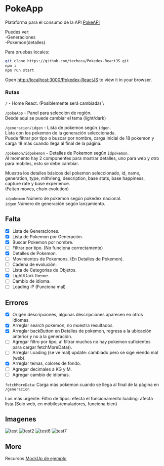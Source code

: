 # PokeApp

Plataforma para el consumo de la API [PokeAPI](https://pokeapi.co/)

Puedes ver:\
-Generaciones\
-Pokemon(detalles)

Para pruebas locales:

```bash
git clone https://github.com/techeca/Pokedex-ReactJS.git
npm i
npm run start
```

Open [http://localhost:3000/Pokedex-ReactJS](http://localhost:3000/Pokedex-ReactJS) to view it in your browser.

### Rutas

`/` - Home React. (Posiblemente será cambiada) \

`/pokeApp` - Panel para selección de región.\
Desde aqui se puede cambiar el tema (light/dark)

`/generacion/idgen` - Lista de pokemon según `idgen`.\
Lista con los pokemon de la generación seleccionada.\
Puede filtrar por tipo o buscar por nombre, carga inicial de 18 pokemon y carga 18 más cuando llega al final de la página.

`/pokemon/idpokemon` - Detalles de Pokemon según `idpokemon`.\
Al momento hay 2 componentes para mostrar detalles, uno para web y otro para mobiles, esto se debe cambiar.

Muestra los detalles básicos del pokemon seleccionado, id, name, generation, type, mith/leng, description, base stats, base happiness, capture rate y base experience.  
(Faltan moves, chain evolution)

`idpokemon` Número de pokemon según pokedex nacional.\
`idgen` Número de generación según lanzamiento.

## Falta

- [x] Lista de Generaciones.
- [x] Lista de Pokemon por Generación.
- [x] Buscar Pokemon por nombre.
- [ ] Filtrar por tipo. (No funciona correctamente)
- [x] Detalles de Pokemon.
- [ ] Movimientos de Pokemons. (En Detalles de Pokemon).
- [ ] Cadena de evolución.
- [ ] Lista de Categorias de Objetos.
- [x] Light/Dark theme.
- [ ] Cambio de idioma.
- [ ] Loading :P (Funciona mal)

## Errores

- [x] Origen descripciones, algunas descripciones aparecen en otros idiomas.
- [x] Arreglar search pokemon, no muestra resultados.
- [x] Arreglar backButton en Detalles de pokemon, regresa a la ubicación anterior y no a la generación.
- [ ] Agregar filtro por tipo, al filtrar muchos no hay pokemon suficientes para cargar fetchMoreData().
- [ ] Arreglar Loading (se ve mal) update: cambiado pero se sige viendo mal (web).
- [x] Arreglar temas, colores de fondo.
- [ ] Agregar decimales a KG y M.
- [ ] Agregar cambio de idiomas.

`fetchMoreData`: Carga más pokemon cuando se llega al final de la página en `/generacion`

Los más urgente:
Filtro de tipos: efecta el funcionamento
loading: afecta lista (Solo web, en móbiles/emuladores, funciona bien)

## Imagenes

![test](https://user-images.githubusercontent.com/53408118/181391245-43ceb537-12ef-4a63-85a8-0e6d372cef59.PNG)
![test2](https://user-images.githubusercontent.com/53408118/181391255-a5c34518-e7ab-46e3-9f0f-cb4ca886c165.PNG)
![test6](https://user-images.githubusercontent.com/53408118/181391671-eec76cb8-456d-483d-a530-ab2b21f21745.PNG)
![test7](https://user-images.githubusercontent.com/53408118/181391681-bd07f9fe-4edc-4ee0-a041-ee9e2a0cf7ea.PNG)

## More

Recursos
[MockUp de ejemplo](https://www.figma.com/file/KEGlrZfL5UO3UxultQ5xh1/Pokédex-Figma-Card-Templates)
